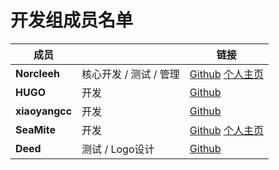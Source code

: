# 开发组成员名单

|成员||链接|
|---|---|---|
|**Norcleeh**|核心开发 / 测试 / 管理|[Github](https://github.com/NriotHrreion) [个人主页](https://nocp.space)|
|**HUGO**|开发|[Github](https://github.com/HUGO123-yg)|
|**xiaoyangcc**|开发|[Github](https://github.com/xiaoyangcc159)|
|**SeaMite**|开发|[Github](https://github.com/SeaMite43981045) [个人主页](https://smite.work)|
|**Deed**|测试 / Logo设计|[Github](https://github.com/henlowornd)|
